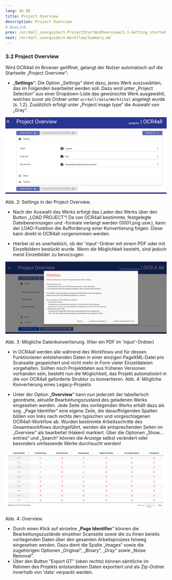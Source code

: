 ```yaml
---
lang: de-DE
title: Project Overview
description: Project Overview
# NavLink
prev: /ocr4all_userguide/3.ProjectStartAndOverview/3.1-Getting started.md
next: /ocr4all_userguide/4.Workflow/Summary.md
---
```

### 3.2	Project Overview
Wird OCR4all im Browser geöffnet, gelangt der Nutzer automatisch auf die Startseite „Project Overview“:

- „**Settings**“: Die Option „Settings“ dient dazu, jenes Werk auszuwählen, das im Folgenden bearbeitet werden soll. Dazu wird unter „Project Selection“ aus einer Dropdown-Liste das gewünschte Werk ausgewählt, welches zuvor als Ordner unter `ocr4all/data/Werktitel` angelegt wurde (s. 1.2). Zusätzlich erfolgt unter „Project image type“ die Auswahl von „Gray“.



![Abb2.jpg](/docs/.vuepress/public/images/Abb2.jpg)

Abb. 2: Settings in der Project Overview.



- Nach der Auswahl des Werks erfolgt das Laden des Werks über den Button „LOAD PROJECT“! Da von OCR4all bestimmte, festgelegte Dateibenennungen und -formate verlangt werden (0001.png usw.), kann der LOAD-Funktion die Aufforderung einer Konvertierung folgen. Diese kann direkt in OCR4all vorgenommen werden.
 
- Hierbei ist es unerheblich, ob der 'input'-Ordner mit einem PDF oder mit Einzelbildern bestückt wurde. Wenn die Möglichkeit besteht, sind jedoch meist Einzelbilder zu bevorzugen.



![Abb3.png](/docs/.vuepress/public/images/Abb3.png)

Abb. 3: Mögliche Datenkonvertierung. (Hier ein PDF im 'input'-Ordner)



- In OCR4all werden alle während des Workflows und für dessen Funktionieren entstehenden Daten in einer einzigen PageXML-Datei pro Scanseite gespeichert und nicht mehr in Form vieler Einzeldateien vorgehalten. Sollten noch Projektdaten aus früheren Versionen vorhanden sein, besteht nun die Möglichkeit, das Projekt automatisiert in die von OCR4all geforderte Struktur zu konvertieren.
Abb. 4: Mögliche Konvertierung eines Legacy-Projekts

- Unter der Option „**Overview**“ kann nun jederzeit der tabellarisch geordnete, aktuelle Bearbeitungszustand des geladenen Werks eingesehen werden. Jede Seite des vorliegenden Werks erhält dazu als sog. „Page Identifier“ eine eigene Zeile, die darauffolgenden Spalten bilden von links nach rechts den typischen und vorgeschlagenen OCR4all-Workflow ab. Wurden bestimmte Arbeitsschritte des Gesamtworkflows durchgeführt, werden die entsprechenden Seiten im „Overview“ als bearbeitet (Haken) markiert. Über die Optionen „Show... entries“ und „Search“ können die Anzeige selbst verändert oder besonders umfassende Werke durchsucht werden!
 
 
 
![Abb4.png](/docs/.vuepress/public/images/Abb4.png)
 
Abb. 4: Overview.



- Durch einen Klick auf einzelne „**Page Identifier**“ können die Bearbeitungszustände einzelner Scanseite sowie die zu ihnen bereits vorliegenden Daten über den gesamten Arbeitsprozess hinweg eingesehen werden. Dazu dient die Spalte „Images“ sowie die zugehörigen Optionen „Original“, „Binary“, „Gray“ sowie „Noise Removal“.
- Über den Button "Export GT" (oben rechts) können sämtliche im Rahmen des Projekts entstandenen Daten exportiert und als Zip-Ordner innerhalb von 'data' verpackt werden.
